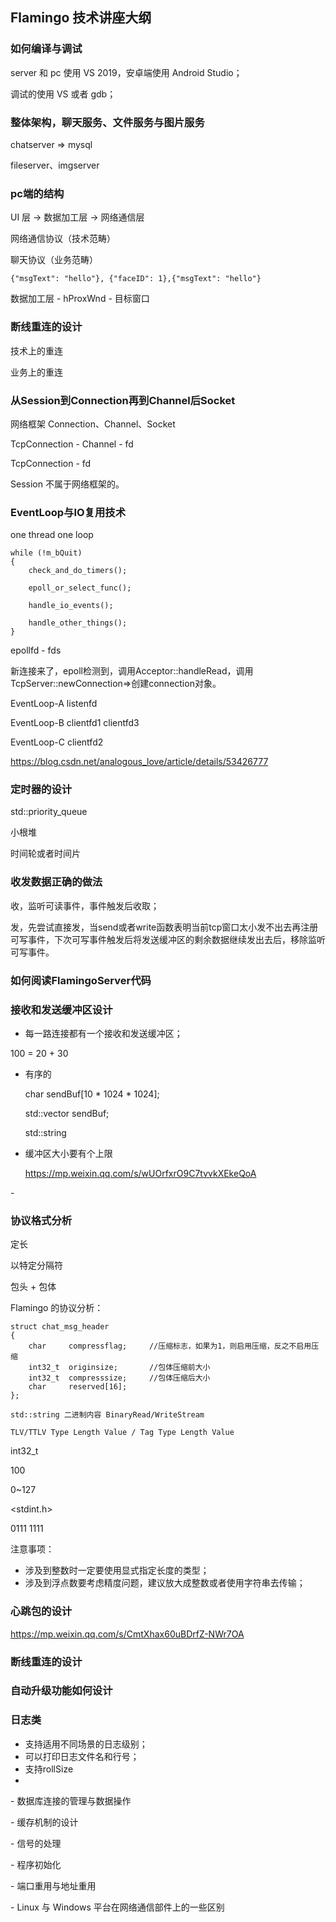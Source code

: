 ## Flamingo 技术讲座大纲



### 如何编译与调试

server 和 pc 使用 VS 2019，安卓端使用 Android Studio；

调试的使用 VS 或者 gdb；



### 整体架构，聊天服务、文件服务与图片服务

chatserver => mysql

fileserver、imgserver



### pc端的结构

UI 层 -> 数据加工层 -> 网络通信层



网络通信协议（技术范畴）

聊天协议（业务范畴）

```
{"msgText": "hello"}, {"faceID": 1},{"msgText": "hello"}
```



数据加工层 - hProxWnd - 目标窗口





### 断线重连的设计

技术上的重连

业务上的重连



### 从Session到Connection再到Channel后Socket

网络框架 Connection、Channel、Socket

TcpConnection - Channel - fd

TcpConnection  - fd

Session 不属于网络框架的。





### EventLoop与IO复用技术

one thread one loop

```
while (!m_bQuit)
{
    check_and_do_timers();
    
    epoll_or_select_func();
 
    handle_io_events();
 
    handle_other_things();
}
```

epollfd - fds



新连接来了，epoll检测到，调用Acceptor::handleRead，调用TcpServer::newConnection=>创建connection对象。



EventLoop-A listenfd 

EventLoop-B clientfd1 clientfd3

EventLoop-C clientfd2





https://blog.csdn.net/analogous_love/article/details/53426777



###   定时器的设计

std::priority_queue

小根堆

时间轮或者时间片





### 收发数据正确的做法

收，监听可读事件，事件触发后收取；

发，先尝试直接发，当send或者write函数表明当前tcp窗口太小发不出去再注册可写事件，下次可写事件触发后将发送缓冲区的剩余数据继续发出去后，移除监听可写事件。





### 如何阅读FlamingoServer代码

  



### 接收和发送缓冲区设计

- 每一路连接都有一个接收和发送缓冲区；

100 = 20 +  30

- 有序的

  char sendBuf[10 * 1024 * 1024];

  std::vector<char> sendBuf;

  std::string 

- 缓冲区大小要有个上限

  https://mp.weixin.qq.com/s/wUOrfxrO9C7tvvkXEkeQoA



 \-

  ### 协议格式分析

定长

以特定分隔符

包头 + 包体

Flamingo 的协议分析：

```
struct chat_msg_header
{
    char     compressflag;     //压缩标志，如果为1，则启用压缩，反之不启用压缩
    int32_t  originsize;       //包体压缩前大小
    int32_t  compresssize;     //包体压缩后大小
    char     reserved[16];
};

std::string 二进制内容 BinaryRead/WriteStream

TLV/TTLV Type Length Value / Tag Type Length Value

```

int32_t 

100

0~127

<stdint.h>

0111 1111

注意事项：

- 涉及到整数时一定要使用显式指定长度的类型；
- 涉及到浮点数要考虑精度问题，建议放大成整数或者使用字符串去传输；

 

### 心跳包的设计

https://mp.weixin.qq.com/s/CmtXhax60uBDrfZ-NWr7OA



 ### 断线重连的设计



### 自动升级功能如何设计



### 日志类

- 支持适用不同场景的日志级别；
- 可以打印日志文件名和行号；
- 支持rollSize
- 



   \- 数据库连接的管理与数据操作

   \- 缓存机制的设计

   \- 信号的处理

   \- 程序初始化

   \- 端口重用与地址重用

   \- Linux 与 Windows 平台在网络通信部件上的一些区别
